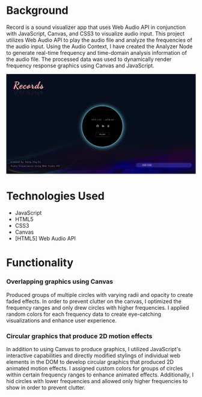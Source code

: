 # Background

Record is a sound visualizer app that uses Web Audio API in conjunction with JavaScript, Canvas, and CSS3 to visualize audio input. This project utilizes Web Audio API to play the audio file and analyze the frequencies of the audio input. Using the Audio Context, I have created the Analyzer Node to generate real-time frequency and time-domain analysis information of the audio file. The processed data was used to dynamically render frequency response graphics using Canvas and JavaScript. 

![](https://github.com/kellyk525/Records/blob/master/images/first.png)

# Technologies Used

* JavaScript
* HTML5
* CSS3
* Canvas 
* [HTML5] Web Audio API

# Functionality

### Overlapping graphics using Canvas

Produced groups of multiple circles with varying radii and opacity to create faded effects. In order to prevent clutter on the canvas, I optimized the frequency ranges and only drew circles with higher frequencies. I applied random colors for each frequency data to create eye-catching visualizations and enhance user experience. 



### Circular graphics that produce 2D motion effects

In addition to using Canvas to produce graphics, I utilized JavaScript's interactive capabilities and directly modified stylings of individual web elements in the DOM to develop circular graphics that produced 2D animated motion effects. I assigned custom colors for groups of circles within certain frequency ranges to enhance animated effects. Additionally, I hid circles with lower frequencies and allowed only higher frequencies to show in order to prevent clutter.
